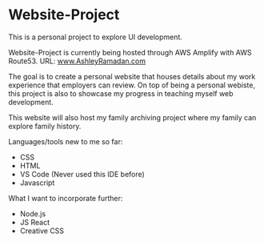 # Website-Project

This is a personal project to explore UI development.

Website-Project is currently being hosted through AWS Amplify with AWS Route53. URL: www.AshleyRamadan.com

The goal is to create a personal website that houses details about my work experience that employers can review. On top of being a personal webiste, this project is also to showcase my progress in teaching myself web development.

This website will also host my family archiving project where my family can explore family history.

Languages/tools new to me so far:
 - CSS
 - HTML
 - VS Code (Never used this IDE before)
 - Javascript

What I want to incorporate further:
 - Node.js
 - JS React
 - Creative CSS
